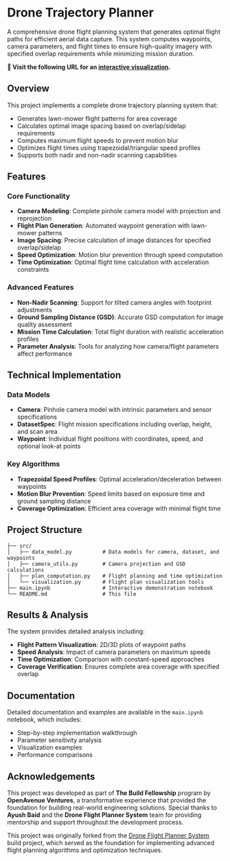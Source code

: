 # Drone Trajectory Planner

A comprehensive drone flight planning system that generates optimal flight paths for efficient aerial data capture. This system computes waypoints, camera parameters, and flight times to ensure high-quality imagery with specified overlap requirements while minimizing mission duration.

**🚀 Visit the following URL for an [interactive visualization](https://drone-path-planner.vercel.app/).**

## Overview

This project implements a complete drone trajectory planning system that:
- Generates lawn-mower flight patterns for area coverage
- Calculates optimal image spacing based on overlap/sidelap requirements
- Computes maximum flight speeds to prevent motion blur
- Optimizes flight times using trapezoidal/triangular speed profiles
- Supports both nadir and non-nadir scanning capabilities

## Features

### Core Functionality
- **Camera Modeling**: Complete pinhole camera model with projection and reprojection
- **Flight Plan Generation**: Automated waypoint generation with lawn-mower patterns
- **Image Spacing**: Precise calculation of image distances for specified overlap/sidelap
- **Speed Optimization**: Motion blur prevention through speed computation
- **Time Optimization**: Optimal flight time calculation with acceleration constraints

### Advanced Features
- **Non-Nadir Scanning**: Support for tilted camera angles with footprint adjustments
- **Ground Sampling Distance (GSD)**: Accurate GSD computation for image quality assessment
- **Mission Time Calculation**: Total flight duration with realistic acceleration profiles
- **Parameter Analysis**: Tools for analyzing how camera/flight parameters affect performance

## Technical Implementation

### Data Models
- **Camera**: Pinhole camera model with intrinsic parameters and sensor specifications
- **DatasetSpec**: Flight mission specifications including overlap, height, and scan area
- **Waypoint**: Individual flight positions with coordinates, speed, and optional look-at points

### Key Algorithms
- **Trapezoidal Speed Profiles**: Optimal acceleration/deceleration between waypoints
- **Motion Blur Prevention**: Speed limits based on exposure time and ground sampling distance
- **Coverage Optimization**: Efficient area coverage with minimal flight time

## Project Structure

```
├── src/
│   ├── data_model.py          # Data models for camera, dataset, and waypoints
│   ├── camera_utils.py        # Camera projection and GSD calculations
│   ├── plan_computation.py    # Flight planning and time optimization
│   └── visualization.py       # Flight plan visualization tools
├── main.ipynb                 # Interactive demonstration notebook
└── README.md                  # This file
```

## Results & Analysis

The system provides detailed analysis including:
- **Flight Pattern Visualization**: 2D/3D plots of waypoint paths
- **Speed Analysis**: Impact of camera parameters on maximum speeds
- **Time Optimization**: Comparison with constant-speed approaches
- **Coverage Verification**: Ensures complete area coverage with specified overlap

## Documentation

Detailed documentation and examples are available in the `main.ipynb` notebook, which includes:
- Step-by-step implementation walkthrough
- Parameter sensitivity analysis
- Visualization examples
- Performance comparisons

## Acknowledgements

This project was developed as part of **The Build Fellowship** program by **OpenAvenue Ventures**, a transformative experience that provided the foundation for building real-world engineering solutions. Special thanks to **Ayush Baid** and the **Drone Flight Planner System** team for providing mentorship and support throughout the development process.

This project was originally forked from the [Drone Flight Planner System](https://hub.buildfellowship.com/projects/drone-flight-planner-system-flight-path-for-efficient-data-capture) build project, which served as the foundation for implementing advanced flight planning algorithms and optimization techniques.

